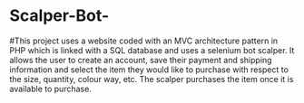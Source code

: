 # Scalper-Bot-

#This project uses a website coded with an MVC architecture pattern in PHP which is linked with a SQL database and uses a selenium bot scalper. It allows the user to create an account, save their payment and shipping information and select the item they would like to purchase with respect to the size, quantity, colour way, etc. The scalper purchases the item once it is available to purchase.
####
